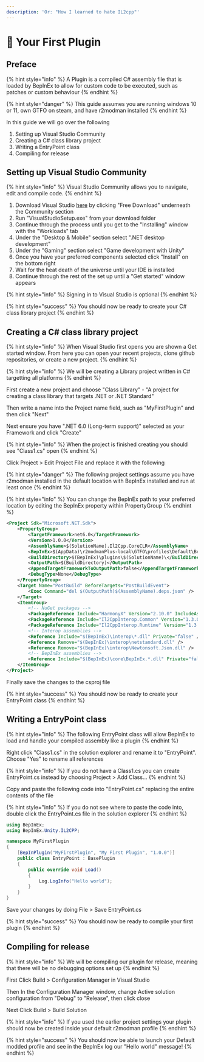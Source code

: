 ```yaml
---
description: 'Or: "How I learned to hate IL2cpp"'
---
```


# 👶 Your First Plugin

## Preface

{% hint style="info" %}
A Plugin is a compiled C# assembly file that is loaded by BepInEx to allow for custom code to be executed, such as patches or custom behaviour
{% endhint %}

{% hint style="danger" %}
This guide assumes you are running windows 10 or 11, own GTFO on steam, and have r2modman installed
{% endhint %}

In this guide we will go over the following

1. Setting up Visual Studio Community
2. Creating a C# class library project
3. Writing a EntryPoint class
4. Compiling for release

## Setting up Visual Studio Community

{% hint style="info" %}
Visual Studio Community allows you to navigate, edit and compile code.
{% endhint %}

1. Download Visual Studio [here](https://visualstudio.microsoft.com/downloads/) by clicking "Free Download" underneath the Community section
2. Run "VisualStudioSetup.exe" from your download folder
3. Continue through the process until you get to the "Installing" window with the "Workloads" tab
4. Under the "Desktop & Mobile" section select ".NET desktop development"
5. Under the "Gaming" section select "Game development with Unity"
6. Once you have your preferred components selected click "Install" on the bottom right
7. Wait for the heat death of the universe until your IDE is installed
8. Continue through the rest of the set up until a "Get started" window appears

{% hint style="info" %}
Signing in to Visual Studio is optional
{% endhint %}

{% hint style="success" %}
You should now be ready to create your C# class library project
{% endhint %}

## Creating a C# class library project

{% hint style="info" %}
When Visual Studio first opens you are shown a Get started window. From here you can open your recent projects, clone github repositories, or create a new project.
{% endhint %}

{% hint style="info" %}
We will be creating a Library project written in C# targetting all platforms
{% endhint %}

First create a new project and choose "Class Library" - "A project for creating a class library that targets .NET or .NET Standard"

Then write a name into the Project name field, such as "MyFirstPlugin" and then click "Next"

Next ensure you have ".NET 6.0 (Long-term support)" selected as your Framework and click "Create"

{% hint style="info" %}
When the project is finished creating you should see "Class1.cs" open
{% endhint %}

Click Project > Edit Project File and replace it with the following

{% hint style="danger" %}
The following project settings assume you have r2modman installed in the default location with BepInEx installed and run at least once
{% endhint %}

{% hint style="info" %}
You can change the BepInEx path to your preferred location by editing the BepInEx property within PropertyGroup
{% endhint %}

```xml
<Project Sdk="Microsoft.NET.Sdk">
	<PropertyGroup>
		<TargetFramework>net6.0</TargetFramework>
		<Version>1.0.0</Version>
		<AssemblyName>$(SolutionName).Il2Cpp.CoreCLR</AssemblyName>
		<BepInEx>$(AppData)\r2modmanPlus-local\GTFO\profiles\Default\BepInEx</BepInEx>
		<BuildDirectory>$(BepInEx)\plugins\$(SolutionName)\</BuildDirectory>
		<OutputPath>$(BuildDirectory)</OutputPath>
		<AppendTargetFrameworkToOutputPath>false</AppendTargetFrameworkToOutputPath>
		<DebugType>None</DebugType>
	</PropertyGroup>
	<Target Name="PostBuild" BeforeTargets="PostBuildEvent">
		<Exec Command="del $(OutputPath)$(AssemblyName).deps.json" />
	</Target>
	<ItemGroup>
		<!-- NuGet packages -->
		<PackageReference Include="HarmonyX" Version="2.10.0" IncludeAssets="compile" />
		<PackageReference Include="Il2CppInterop.Common" Version="1.3.0" />
		<PackageReference Include="Il2CppInterop.Runtime" Version="1.3.0" />
		<!-- Interop assemblies -->
		<Reference Include="$(BepInEx)\interop\*.dll" Private="false" />
		<Reference Remove="$(BepInEx)\interop\netstandard.dll" />
		<Reference Remove="$(BepInEx)\interop\Newtonsoft.Json.dll" />
		<!-- BepInEx assemblies -->
		<Reference Include="$(BepInEx)\core\BepInEx.*.dll" Private="false" />
	</ItemGroup>
</Project>
```

Finally save the changes to the csproj file

{% hint style="success" %}
You should now be ready to create your EntryPoint class
{% endhint %}

## Writing a EntryPoint class

{% hint style="info" %}
The following EntryPoint class will allow BepInEx to load and handle your compiled assembly like a plugin
{% endhint %}

Right click "Class1.cs" in the solution explorer and rename it to "EntryPoint". Choose "Yes" to rename all references

{% hint style="info" %}
If you do not have a Class1.cs you can create EntryPoint.cs instead by choosing Project > Add Class...
{% endhint %}

Copy and paste the following code into "EntryPoint.cs" replacing the entire contents of the file

{% hint style="info" %}
If you do not see where to paste the code into, double click the EntryPoint.cs file in the solution explorer
{% endhint %}

```csharp
using BepInEx;
using BepInEx.Unity.IL2CPP;

namespace MyFirstPlugin
{
    [BepInPlugin("MyFirstPlugin", "My First Plugin", "1.0.0")]
    public class EntryPoint : BasePlugin
    {
        public override void Load()
        {
            Log.LogInfo("Hello world");
        }
    }
}
```

Save your changes by doing File > Save EntryPoint.cs

{% hint style="success" %}
You should now be ready to compile your first plugin
{% endhint %}

## Compiling for release

{% hint style="info" %}
We will be compiling our plugin for release, meaning that there will be no debugging options set up
{% endhint %}

First Click Build > Configuration Manager in Visual Studio

Then In the Configuration Manager window, change Active solution configuration from "Debug" to "Release", then click close

Next Click Build > Build Solution

{% hint style="info" %}
If you used the earlier project settings your plugin should now be created inside your default r2modman profile
{% endhint %}

{% hint style="success" %}
You should now be able to launch your Default modded profile and see in the BepInEx log our "Hello world" message!
{% endhint %}
